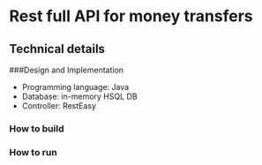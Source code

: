 # Rest full API for money transfers

## Technical details
###Design and Implementation
 - Programming language: Java
 - Database: in-memory HSQL DB
 - Controller: RestEasy

### How to build
### How to run